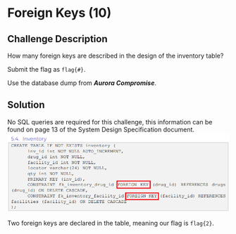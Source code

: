 # Foreign Keys (10)

## Challenge Description
How many foreign keys are described in the design of the inventory table?

Submit the flag as ```flag{#}```.

Use the database dump from ***Aurora Compromise***.

## Solution
No SQL queries are required for this challenge, this information can be found on page 13 of the System Design Specification document.
!["The statement that created the inventory table."](../files/images/foreignkeys.png)

Two foreign keys are declared in the table, meaning our flag is ```flag{2}```.
